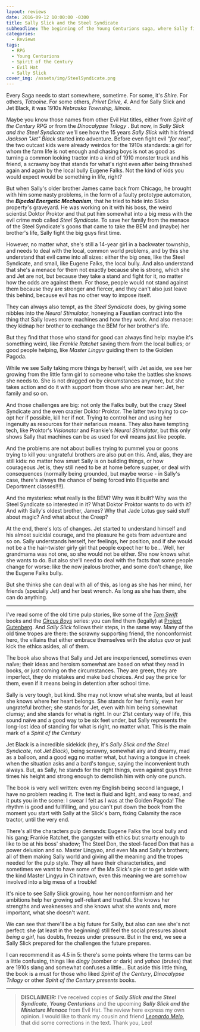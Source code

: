 ```yaml
---
layout: reviews
date: 2016-09-12 10:00:00 -0300
title: Sally Slick and the Steel Syndicate
subheadline: The beginning of the Young Centurions saga, where Sally fights against a crazy crime boss
categories:
  - Reviews
tags:  
  - RPG
  - Young Centurions
  - Spirit of the Century
  - Evil Hat
  - Sally Slick
cover_img: /assets/img/SteelSyndicate.png
---
```


Every Saga needs to start somewhere, sometime. For some, it's _Shire_. For others, _Tatooine_. For some others, _Privet Drive, 4_. And for Sally Slick and Jet Black, it was 1910s _Nebraska Township, Illinois_.

Maybe you know those names from other Evil Hat titles, either from _Spirit of the Century_ RPG or from the _Dinocalypse Trilogy_ . But now, in _Sally Slick and the Steel Syndicate_ we'll see how the 15 years _Sally Slick_ with his friend _Jackson "Jet" Black_ started into adventure. Before even fight evil _"for real"_, the two outcast kids were already weirdos for the 1910s standards: a girl for whom the farm life is not enough and chasing boys is not as good as turning a common looking tractor into a kind of 1910 monster truck and his friend, a scrawny boy that stands for what's right even after being thrashed again and again by the local bully Eugene Falks. Not the kind of kids you would expect would be something in life, right?

But when Sally's older brother James came back from Chicago, he brought with him some nasty problems, in the form of a faulty prototype automaton, the ___Bipedal Energetic Mechanism___, that he tried to hide into Slicks property's graveyard. He was  working on it with his boss, the weird scientist Doktor Proktor and that put him somewhat into a big mess with the evil crime mob called _Steel Syndicate_. To save her family from the menace of the Steel Syndicate's goons that came to take the BEM and (maybe) her brother's life, Sally fight the big guys first time. 

However, no matter what, she's still a 14-year girl in a backwater township, and needs to deal with the local, common world problems, and by this she understand that evil came into all sizes: either the big ones, like the Steel Syndicate, and small, like Eugene Falks, the local bully. And also understand that she's a menace for them not exactly because she is strong, which she and Jet are not, but because they take a stand and fight for it, no matter how the odds are against them. For those, people would not stand against them because they are stronger and fiercer, and they can't also just leave this behind, because evil has no other way to impose itself.

They can always also tempt, as the _Steel Syndicate_ does, by giving some nibbles into the _Neural Stimulator_, honeying a Faustian contract into the thing that Sally loves more: machines and how they work. And also menace: they kidnap her brother to exchange the BEM for her brother's life. 

But they find that those who stand for good can always find help: maybe it's something weird, like _Frankie Ratchet_ saving them from the local bullies; or good people helping, like _Master Lingyu_ guiding them to the Golden Pagoda.

While we see Sally taking more things by herself, with Jet aside, we see her growing from the little farm girl to someone who take the battles she knows she needs to. She is not dragged on by circumstances anymore, but she takes action and do it with support from those who are near her: Jet, her family and so on.

And those challenges are big: not only the Falks bully, but the crazy Steel Syndicate and the even crazier Doktor Proktor. The latter two trying to co-opt her if possible, kill her if not. Trying to control her and using her ingenuity as resources for their nefarious means. They also have tempting tech, like Proktor's _Visionator_ and Frankie's _Neural Stimulator_, but this only shows Sally that machines can be as used for evil means just like people.

And the problems are not about bullies trying to pummel you or goons trying to kill you: ungrateful brothers are also put on this. And, alas, they are still kids: no matter how smart Sally is on building things, or how courageous Jet is, they still need to be at home before supper, or deal with consequences (normally being grounded, but maybe worse - in Sally's case, there's always the chance of being forced into Etiquette and Deportment classes!!!!).

And the mysteries: what really is the BEM? Why was it built? Why was the Steel Syndicate so interested in it? What Doktor Proktor wants to do with it? And with Sally's oldest brother, James? Why that Jade Lotus guy said stuff about magic? And what about the Creep?

At the end, there's lots of changes. Jet started to understand himself and his almost suicidal courage, and the pleasure he gets from adventure and so on. Sally understands herself, her feelings, her position, and if she would not be a the hair-twister girly girl that people expect her to be... Well, her grandmama was not one, so she would not be either. She now knows what she wants to do. But also she'll need to deal with the facts that some people change for worse: like the now jealous brother, and some don't change, like the Eugene Falks bully.

But she thinks she can deal with all of this, as long as she has her mind, her friends (specially Jet) and her best wrench. As long as she has them, she can do anything.

---

I've read some of the old time pulp stories, like some of the [_Tom Swift_][tom-swift] books and the [_Circus Boys_][circus-boys] series: you can find them (legally) at [Project Gutenberg][pg]. And _Sally Slick_ follows their steps, in the same way. Many of the old time tropes are there: the scrawny supporting friend, the nonconformist hero, the villains that either embrace themselves with the _status quo_ or just kick the ethics asides, all of them.

The book also shows that Sally and Jet are inexperienced, sometimes even naïve; their ideas and heroism somewhat are based on what they read in books, or just coming on the circumstances. They are green, they are imperfect, they do mistakes and make bad choices. And pay the price for them, even if it means being in detention after school time.

Sally is very tough, but kind. She may not know what she wants, but at least she knows where her heart belongs. She stands for her family, even her ungrateful brother; she stands for Jet, even with him being somewhat clumsy; and she stands for what is right. In our 21st century way of life, this sound naïve and a good way to be six feet under, but Sally represents the long-lost idea of standing for what is right, no matter what. This is the main mark of a _Spirit of the Century_

Jet Black is a incredible sidekick (hey, it's _Sally Slick and the Steel Syndicate_, not _Jet Black_), being scrawny, somewhat airy and dreamy, mad as a balloon, and a good egg no matter what, but having a tongue in cheek when the situation asks and a bard's tongue, saying the inconvenient truth always. But, as Sally, he stands for the right things, even against guys three times his height and strong enough to demolish him with only one punch.

The book is very well written: even my English being second language, I have no problem reading it. The text is fluid and light, and easy to read, and it puts you in the scene: I swear I felt as I was at the Golden Pagoda! The rhythm is good and fullfilling, and you can't put down the book from the moment you start with Sally at the Slick's barn, fixing Calamity the race tractor, until the very end.

There's all the characters pulp demands: Eugene Falks the local bully and his gang; Frankie Ratchet, the gangster with ethics but smarty enough to like to be at his boss' shadow; The Steel Don, the steel-faced Don that has a power delusion and so. Master Lingyao, and even Ma and Sally's brothers; all of them making Sally world and giving all the meaning and the tropes needed for the pulp style. They all have their characteristics, and sometimes we want to have some of the Ma Slick's pie or to get aside with the kind Master Lingyu in Chinatown, even this meaning we are somehow involved into a big mess of a trouble!

It's nice to see Sally Slick growing, how her nonconformism and her ambitions help her growing self-reliant and trustful. She knows her strengths and weaknesses and she knows what she wants and, more important, what she doesn't want. 

We can see that there'll be a big future for Sally, but also can see she's not perfect: she (at least in the beginning) still feel the social pressures about _being a girl_, has doubts, freezes under pressure. But in the end, we see a Sally Slick prepared for the challenges the future prepares.

I can recommend it as 4.5 in 5: there's some points where the terms can be a little confusing, things like _dingy_ (somber or dark) and _yahoo_ (brutes)  that are 1910s slang and somewhat confuses a little... But aside this little thing, the book is a must for those who liked _Spirit of the Century_, _Dinocalypse Trilogy_ or other _Spirit of the Century presents_ books.

---

> __DISCLAIMEIR:__ I've received copies of ___Sally Slick and the Steel Syndicate___, ___Young Centurions___ and the upcoming ___Sally Slick and the Miniature Menace___ from Evil Hat. The review here express my own opinion. I would like to thank my cousin and friend [_Leonardo Melo_](http://twitter.com/leomeloxp), that did some corrections in the text. Thank you, Leo!

[pg]: https://www.gutenberg.org/
[tom-swift]: https://www.gutenberg.org/ebooks/author/267
[circus-boys]: https://www.gutenberg.org/ebooks/author/928
